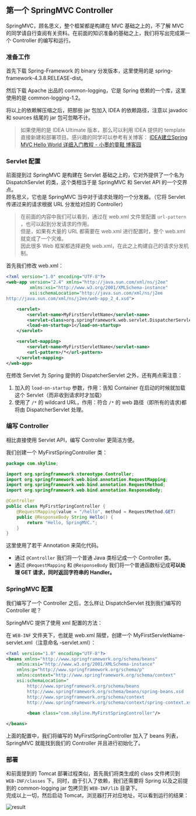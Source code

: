 ## 第一个 SpringMVC Controller

SpringMVC，顾名思义，整个框架都是构建在 MVC 基础之上的，不了解 MVC 的同学请自行查阅有关资料。在前面的知识准备的基础之上，我们将写出完成第一个 Controller 的编写和运行。

### 准备工作

首先下载 Spring-Framework 的 binary 分发版本，这里使用的是 spring-framework-4.3.8.RELEASE-dist。

然后下载 Apache 出品的 common-logging，它是 Spring 依赖的一个库，这里使用的是 common-logging-1.2。

将以上的依赖解压缩之后，把那些 jar 包加入 IDEA 的依赖路径，注意以 javadoc 和 sources 结尾的 jar 包可忽略不计。  

> 如果使用的是 IDEA Ultimate 版本，那么可以利用 IDEA 提供的 template 直接新建和部署项目。感兴趣的同学可以参考有关博客： [IDEA建立Spring MVC Hello World 详细入门教程 - 小墨的童鞋 博客园](https://www.cnblogs.com/wormday/p/8435617.html)  

### Servlet 配置

前面提到过 SpringMVC 是构建在 Servlet 基础之上的，它对外提供了一个名为 DispatchServlet 的类，这个类相当于是 SpringMVC 和 Servlet API 的一个交界点。  
顾名思义，它也是 SpringMVC 当中对于请求处理的一个分发器。（它将 Servlet 传递过来的请求根据 URL 分发给对应的 Controller）

> 在前面的内容中我们可以看到，通过在 web.xml 文件里配置 `url-pattern` ，也可以起到分发请求的作用。  
> 但是，如果有大量的 URL 都需要在 web.xml 进行配置时，整个 web.xml 就变成了一个灾难。  
> 因此很多 Web 框架都选择避免 web.xml，在此之上构建自己的请求分发机制。

首先我们修改 web.xml：

```xml
<?xml version="1.0" encoding="UTF-8"?>
<web-app version="2.4" xmlns="http://java.sun.com/xml/ns/j2ee"
         xmlns:xsi="http://www.w3.org/2001/XMLSchema-instance"
         xsi:schemaLocation="http://java.sun.com/xml/ns/j2ee
http://java.sun.com/xml/ns/j2ee/web-app_2_4.xsd">

    <servlet>
        <servlet-name>MyFirstServletName</servlet-name>
        <servlet-class>org.springframework.web.servlet.DispatcherServlet</servlet-class>
        <load-on-startup>1</load-on-startup>
    </servlet>

    <servlet-mapping>
        <servlet-name>MyFirstServletName</servlet-name>
        <url-pattern>/*</url-pattern>
    </servlet-mapping>
</web-app>
```

在修改 Servlet 为 Spring 提供的 DispatcherServlet 之外，还有两点需注意：

1. 加入的 `load-on-startup` 参数，作用：告知 Container 在启动的时候就加载这个 Servlet（而非收到请求时才加载）  
2. 使用了 `/*` 的 wildcard URL，作用：符合 `/*` 的 web 路径（即所有的请求)都将由 DispatcherServlet 处理。

### 编写 Controller

相比直接使用 Servlet API，编写 Controller 更简洁方便。 

我们创建一个 MyFirstSpringController 类：  

```java
package com.skyline;

import org.springframework.stereotype.Controller;
import org.springframework.web.bind.annotation.RequestMapping;
import org.springframework.web.bind.annotation.RequestMethod;
import org.springframework.web.bind.annotation.ResponseBody;

@Controller
public class MyFirstSpringController {
    @RequestMapping(value = "/hello", method = RequestMethod.GET)
    public @ResponseBody String Hello() {
        return "Hello, SpringMVC.";
    }
}
```

这里使用了若干 Annotation 来简化代码。

- 通过 `@Controller` 我们将一个普通 Java 类标记成一个 Controller 类。
- 通过 `@RequestMapping` 和 `@ResponseBody` 我们将一个普通函数标记成**可以处理 GET 请求，同时返回字符串的 Handler。**

### SpringMVC 配置

我们编写了一个 Controller 之后，怎么样让 DispatchServlet 找到我们编写的 Controller 呢？  

SpringMVC 提供了使用 xml 配置的方法：

在 `WEB-INF` 文件夹下，也就是 web.xml 隔壁，创建一个 MyFirstServletName-servlet.xml（注意命名 <servlet-name>-servlet.xml）：

```xml
<?xml version="1.0" encoding="UTF-8"?>
<beans xmlns="http://www.springframework.org/schema/beans"
    xmlns:xsi="http://www.w3.org/2001/XMLSchema-instance"
    xmlns:p="http://www.springframework.org/schema/p"
    xmlns:context="http://www.springframework.org/schema/context"
    xsi:schemaLocation="
        http://www.springframework.org/schema/beans
        http://www.springframework.org/schema/beans/spring-beans.xsd
        http://www.springframework.org/schema/context
        http://www.springframework.org/schema/context/spring-context.xsd">
        
        <bean class="com.skyline.MyFirstSpringController"/>

</beans>
```

上面的配置中，我们将编写的 MyFirstSpringController 加入了 beans 列表，SpringMVC 就能找到我们的 Controller 并且进行初始化了。

### 部署

和前面提到的 Tomcat 部署过程类似，首先我们将类生成的 class 文件拷贝到 `WEB-INF/classes` 下。同时，由于引入了依赖，我们还需要将 Spring 以及之前提到的 common-logging jar 包拷贝到 `WEB-INF/lib` 目录下。  
完成以上一切，然后启动 Tomcat，浏览器打开对应地址，可以看到运行的结果：  

![result](https://raw.githubusercontent.com/skyline75489/Heart-First-JavaWeb/master/img/5-mvc-controller-result.png)

